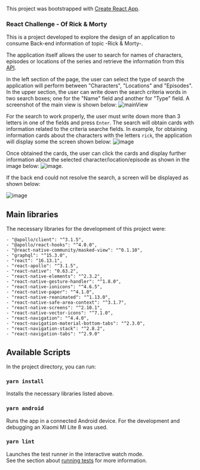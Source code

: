 This project was bootstrapped with [Create React App](https://github.com/facebook/create-react-app).

### React Challenge - Of Rick & Morty 

This is a project developed to explore the design of an application to consume Back-end information of topic -Rick & Morty-. 

The application itself allows the user to search for names of characters, episodes or locations of the series and retrieve the informatión from this [API](https://rickandmortyapi.com/graphql).

In the left section of the page, the user can select the type of search the application will perform between "Characters", "Locations" and "Episodes". In the upper section, the user can write down the search criteria words in two search boxes; one for the "Name" field and another for "Type" field. A screenshot of the main view is shown below: 
![mainView](https://user-images.githubusercontent.com/59004502/92009119-a5308680-ed0d-11ea-9423-d987434f0b47.PNG)

For the search to work properly, the user must write down more than 3 letters in one of the fields and press `Enter`. The search will obtain cards with information related to the criteria searche fields. In example, for obtaining information cards about the characters with the letters `rick`, the application will display some the screen shown below:
![image](https://user-images.githubusercontent.com/59004502/92009022-803c1380-ed0d-11ea-88a9-7e2de6361c29.png)

Once obtained the cards, the user can click the cards and display further information about the selected character/location/episode as shown in the image below:
![image](https://user-images.githubusercontent.com/59004502/92009872-baf27b80-ed0e-11ea-8f79-f0fe7b95ba2a.png).

If the back end could not resolve the search, a screen will be displayed as shown below:

![image](https://user-images.githubusercontent.com/59004502/92010234-2f2d1f00-ed0f-11ea-8b1b-0f99c7328e7e.png)

##

## Main libraries

The necessary libraries for the development of this project were:

    - "@apollo/client": "^3.1.5",
    - "@apollo/react-hooks": "^4.0.0",
    - "@react-native-community/masked-view": "^0.1.10",
    - "graphql": "^15.3.0",
    - "react": "16.13.1",
    - "react-apollo": "^3.1.5",
    - "react-native": "0.63.2",
    - "react-native-elements": "^2.3.2",
    - "react-native-gesture-handler": "^1.8.0",
    - "react-native-ionicons": "^4.6.5",
    - "react-native-paper": "^4.1.0",
    - "react-native-reanimated": "^1.13.0",
    - "react-native-safe-area-context": "^3.1.7",
    - "react-native-screens": "^2.10.1",
    - "react-native-vector-icons": "^7.1.0",
    - "react-navigation": "^4.4.0",
    - "react-navigation-material-bottom-tabs": "^2.3.0",
    - "react-navigation-stack": "^2.8.2",
    - "react-navigation-tabs": "^2.9.0"

## Available Scripts

In the project directory, you can run:

### `yarn install`

Installs the necessary libraries listed above.

### `yarn android`

Runs the app in a connected Android device.
For the development and debugging an Xiaomi MI Lite 8 was used. 

### `yarn lint`

Launches the test runner in the interactive watch mode.<br />
See the section about [running tests](https://facebook.github.io/create-react-app/docs/running-tests) for more information.
